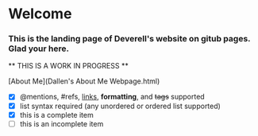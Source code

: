 # **Welcome**

### This is the landing page of Deverell's website on gitub pages. Glad your here.

** THIS IS A WORK IN PROGRESS **



[About Me](Dallen's About Me Webpage.html)


- [x] @mentions, #refs, [links](), **formatting**, and <del>tags</del> supported
- [x] list syntax required (any unordered or ordered list supported)
- [x] this is a complete item
- [ ] this is an incomplete item
